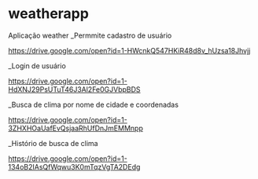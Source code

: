 # weatherapp
Aplicação weather
_Permmite cadastro de usuário

https://drive.google.com/open?id=1-HWcnkQ547HKiR48d8v_hUzsa18Jhvjj

_Login de usuário

https://drive.google.com/open?id=1-HdXNJ29PsUTuT46J3Al2Fe0GJVbpBDS

_Busca de clima por nome de cidade e coordenadas

https://drive.google.com/open?id=1-3ZHXHOaUafEvQsjaaRhUfDnJmEMMnpp

_Histório de busca de clima 

https://drive.google.com/open?id=1-134oB2IAsQfWqwu3K0mTqzVgTA2DEdg



